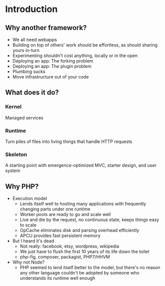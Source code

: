 # Introduction
## Why another framework?
- We all need webapps
- Building on top of others' work should be effortless, as should sharing yours in-turn
- Experimenting shouldn't cost anything, locally or in the open
- Deploying an app: The forking problem
- Deploying an app: The plugin problem
- Plumbing sucks
- Move infrastructure out of your code

## What does it do?
### Kernel
Managed services
### Runtime
Turn piles of files into living things that handle HTTP requests
### Skeleton
A starting point with emergence-optimized MVC, starter design, and user system

## Why PHP?
- Execution model
  - Lends itself well to hosting many applications with frequently changing parts under one runtime
  - Worker pools are ready to go and scale well
  - Live and die by the request, no continuous state, keeps things easy to scale
  - OpCache eliminates disk and parsing overhead efficiently
  - APCU provides fast persistent memory
- But I heard it's dead
  - Not really: facebook, etsy, wordpress, wikipedia
  - We just have to flush the first 10 years of its life down the toilet
  - php-fig, composer, packagist, PHP7/HHVM
- Why not Node?
  - PHP seemed to lend itself better to the model, but there's no reason any other language couldn't be adopted by someone who understands its runtime well enough